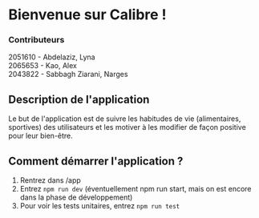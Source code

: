 # Bienvenue sur Calibre !
### Contributeurs
2051610 - Abdelaziz, Lyna  
2065653 - Kao, Alex  
2043822 - Sabbagh Ziarani, Narges  

## Description de l'application
Le but de l'application est de suivre les habitudes de vie (alimentaires, sportives) des utilisateurs et les motiver à les modifier de façon positive pour leur bien-être.


## Comment démarrer l'application ?
1. Rentrez dans /app
2. Entrez `npm run dev` (éventuellement npm run start, mais on est encore dans la phase de développement)
3. Pour voir les tests unitaires, entrez `npm run test`
